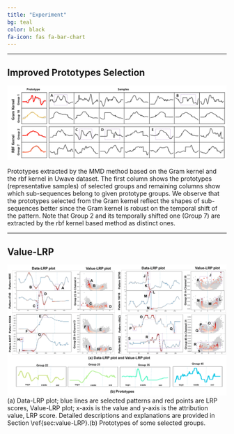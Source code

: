 ```yaml
---
title: "Experiment"
bg: teal
color: black
fa-icon: fas fa-bar-chart
---
```

-------------------------


## Improved Prototypes Selection
![ex_screenshot](./img/kernel.png)

Prototypes extracted by the MMD method based on the Gram kernel and the rbf kernel in Uwave dataset. The first column shows the prototypes (representative samples) of selected groups and remaining columns show which sub-sequences belong to given prototype groups. We observe that the prototypes selected from the Gram kernel reflect the shapes of sub-sequences better since the Gram kernel is robust on the temporal shift of the pattern. Note that Group 2 and its temporally shifted one (Group 7) are extracted by the rbf kernel based method as distinct ones.

-------------------------


## Value-LRP
![ex_screenshot](./img/value.png)
 (a) Data-LRP plot; blue lines are selected patterns and red points are LRP scores, Value-LRP plot; x-axis is the value and y-axis is the attribution value, LRP score. Detailed descriptions and explanations are provided in Section \ref{sec:value-LRP}.(b) Prototypes of some selected groups.

